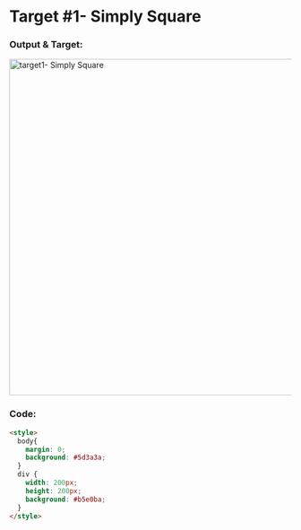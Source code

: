 # Target #1- Simply Square

### Output & Target:

<img src="https://user-images.githubusercontent.com/93486013/180608466-29c9ff62-5548-44e1-a725-e11a8d40eed9.JPG" alt="target1- Simply Square" width="600">

### Code:

```HTML
<style>
  body{
    margin: 0;
    background: #5d3a3a;
  }
  div {
    width: 200px;
    height: 200px;
    background: #b5e0ba;
  }
</style>
```
